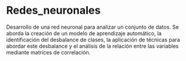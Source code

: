 # Redes_neuronales
Desarrollo de una red neuronal para analizar un conjunto de datos. Se aborda la creación de un modelo de aprendizaje automático, la identificación del desbalance de clases, la aplicación de técnicas para abordar este desbalance y el análisis de la relación entre las variables mediante matrices de correlación.
